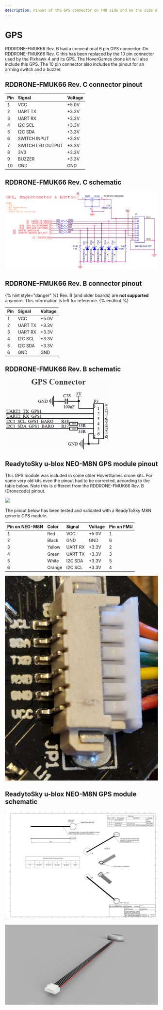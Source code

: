 ```yaml
---
description: Pinout of the GPS connector on FMU side and on the side of the GPS module.
---
```


# GPS

RDDRONE-FMUK66 Rev. B had a conventional 6 pin GPS connector. On RDDRONE-FMUK66 Rev. C this has been replaced by the 10 pin connector used by the Pixhawk 4 and its GPS. The HoverGames drone kit will also include this GPS. The 10 pin connector also includes the pinout for an arming switch and a buzzer.

## RDDRONE-FMUK66 Rev. C connector pinout

| Pin | Signal | Voltage |
| :--- | :--- | :--- |
| 1 | VCC | +5.0V |
| 2 | UART TX | +3.3V |
| 3 | UART RX | +3.3V |
| 4 | I2C SCL | +3.3V |
| 5 | I2C SDA | +3.3V |
| 6 | SWITCH INPUT | +3.3V |
| 7 | SWITCH LED OUTPUT | +3.3V |
| 8 | 3V3 | +3.3V |
| 9 | BUZZER | +3.3V |
| 10 | GND | GND |

## RDDRONE-FMUK66 Rev. C schematic

![](../../.gitbook/assets/c-gps.png)

## RDDRONE-FMUK66 Rev. B connector pinout

{% hint style="danger" %}
Rev. B \(and older boards\) are **not supported** anymore. This information is left for reference.
{% endhint %}

| Pin | Signal | Voltage |
| :--- | :--- | :--- |
| 1 | VCC | +5.0V |
| 2 | UART TX | +3.3V |
| 3 | UART RX | +3.3V |
| 4 | I2C SCL | +3.3V |
| 5 | I2C SDA | +3.3V |
| 6 | GND | GND |

## RDDRONE-FMUK66 Rev. B schematic

![](../../.gitbook/assets/gps%20%282%29.png)

## ReadytoSky u-blox NEO-M8N GPS module pinout

This GPS module was included in some older HoverGames drone kits. For some very old kits even the pinout had to be corrected, according to the table below. Note this is different from the RDDRONE-FMUK66 Rev. B \(Dronecode\) pinout.

![](https://blobscdn.gitbook.com/v0/b/gitbook-28427.appspot.com/o/assets%2F-L9GLtb-Tz_XaKbQu-Al%2F-L9GM-f4DclNfBpkkgrx%2F-L9GMBeKQOGuqrkHEM36%2FNeo-m8n.png?generation=1522857206847972&alt=media)

The pinout below has been tested and validated with a ReadyToSky M8N generic GPS module.

| Pin on NEO-M8N | Color | Signal | Voltage | Pin on FMU |
| :--- | :--- | :--- | :--- | :--- |
| 1 | Red | VCC | +5.0V | 1 |
| 2 | Black | GND | GND | 6 |
| 3 | Yellow | UART RX | +3.3V | 2 |
| 4 | Green | UART TX | +3.3V | 3 |
| 5 | White | I2C SDA | +3.3V | 5 |
| 6 | Orange | I2C SCL | +3.3V | 4 |

![Close up of the NEO M8N Connector pinout and cable colors.](../../.gitbook/assets/img_20180331_170151.jpg)

## ReadytoSky u-blox NEO-M8N GPS module schematic

![](../../.gitbook/assets/CAB-NXPhlite-GPS-Drawing-v2.png)

![GPS module render.](../../.gitbook/assets/CAB-NXPhlite-GPS%20v2.png)

